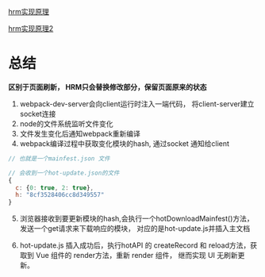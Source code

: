 [hrm实现原理](https://segmentfault.com/a/1190000022485386)

[hrm实现原理2](https://zhuanlan.zhihu.com/p/30669007)

# 总结

**区别于页面刷新， HRM只会替换修改部分，保留页面原来的状态**
1. webpack-dev-server会向client运行时注入一端代码， 将client-server建立socket连接
2. node的文件系统监听文件变化
3. 文件发生变化后通知webpack重新编译
4. webpack编译过程中获取变化模块的hash, 通过socket 通知给client
```javascript
// 也就是一个mainfest.json 文件

// 会收到一个hot-update.json的文件
{
  c: {0: true, 2: true},
  h: "8cf3528406cc8d349557"
}
```

5. 浏览器接收到要更新模块的hash,会执行一个hotDownloadMainfest()方法，发送一个get请求来下载响应的模块， 对应的是hot-update.js并插入主文档

6. hot-update.js 插入成功后，执行hotAPI 的 createRecord 和 reload方法，获取到 Vue 组件的 render方法，重新 render 组件， 继而实现 UI 无刷新更新。